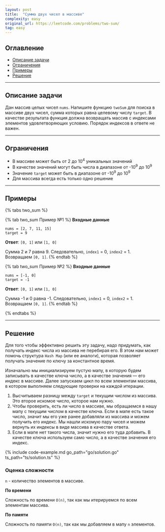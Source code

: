 ```yaml
---
layout: post
title:  "Сумма двух чисел в массиве"
complexity: easy
original_url: https://leetcode.com/problems/two-sum/
tag: easy
---
```


## Оглавление

- [Описание задачи](#описание-задачи)
- [Ограничения](#ограничения)
- [Примеры](#примеры)
- [Решение](#решение)

---

## Описание задачи

Дан массив целых чисел `nums`.
Напишите функцию `twoSum` для поиска в массиве двух чисел, сумма которых равна целевому
числу `target`.
В качестве результата функция должна возвращать массив с индексами элементов удовлетворяющих условию.
Порядок индексов в ответе не важен.

---

## Ограничения

- В массиве может быть от 2 до 10<sup>4</sup> уникальных значений
- В качестве значений могут быть числа в диапазоне от -10<sup>9</sup> до 10<sup>9</sup>
- Значение `target` может быть в диапазоне от -10<sup>9</sup> до 10<sup>9</sup>
- Для массива всегда есть только одно решение

---

## Примеры

{% tabs two_sum %}

{% tab two_sum Пример №1 %}
**Входные данные**

```
nums = [2, 7, 11, 15]
target = 9
```

**Ответ**: `[0, 1]` или `[1, 0]`

Сумма 2 и 7 равна 9. Следовательно, `index1` = 0, `index2` = 1.<br>
Возвращаем `[0, 1]`.
{% endtab %}

{% tab two_sum Пример №2 %}
**Входные данные**

```
nums = [-1, 0]
target = -1
```

**Ответ**: `[0, 1]` или `[1, 0]`

Сумма -1 и 0 равна -1. Следовательно, `index1` = 0, `index2` = 1.<br>
Возвращаем `[0, 1]`.
{% endtab %}

{% endtabs %}

---

## Решение

Для того чтобы эффективно решить эту задачу, надо придумать, как получать индекс числа из массива не перебирая его.
В этом нам может помочь структура `Hash Map` (или ее аналоги), которая позволяет получать значение по ключу за константное время.

Изначально мы инициализируем пустую мапу, в которую будем записывать в качестве ключа число, а в качестве значения — его индекс в массиве.
Далее запускаем цикл по всем элементам массива, в котором выполняем следующие проверки на каждой итерации.

1. Высчитываем разницу между `target` и текущим числом из массива. Это второе искомое число, которое нам нужно.
2. Чтобы проверить, есть ли число в массиве, мы обращаемся в нашу мапу с текущим числом в качестве ключа.
Если в мапе есть такое число, значит мы его уже ранее добавляли из массива и можем получить его индекс.
Мы нашли искомую пару чисел и можем вернуть их индексы в виде массива в качестве ответа.
3. Если в мапе нет такого числа, значит нужно его туда добавить. В качестве ключа используем само число, а в качестве значения его индекс.

{% include code-example.md go_path="go/solution.go" ts_path="ts/solution.ts" %}

### Оценка сложности

`n` - количество элементов в массиве.

**По времени**

Сложность по времени `O(n)`, так как мы итерируемся по всем элементам массива.

**По памяти**

Сложность по памяти `O(n)`, так как мы добавляем в мапу `n` элементов.